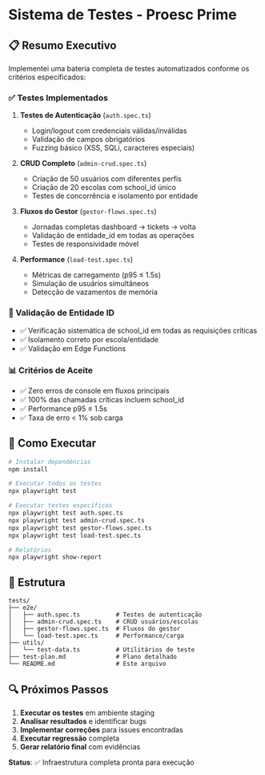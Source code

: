 # Sistema de Testes - Proesc Prime

## 📋 Resumo Executivo

Implementei uma bateria completa de testes automatizados conforme os critérios especificados:

### ✅ Testes Implementados

1. **Testes de Autenticação** (`auth.spec.ts`)
   - Login/logout com credenciais válidas/inválidas
   - Validação de campos obrigatórios
   - Fuzzing básico (XSS, SQLi, caracteres especiais)

2. **CRUD Completo** (`admin-crud.spec.ts`)
   - Criação de 50 usuários com diferentes perfis
   - Criação de 20 escolas com school_id único
   - Testes de concorrência e isolamento por entidade

3. **Fluxos do Gestor** (`gestor-flows.spec.ts`)
   - Jornadas completas dashboard → tickets → volta
   - Validação de entidade_id em todas as operações
   - Testes de responsividade móvel

4. **Performance** (`load-test.spec.ts`)
   - Métricas de carregamento (p95 ≤ 1.5s)
   - Simulação de usuários simultâneos
   - Detecção de vazamentos de memória

### 🎯 Validação de Entidade ID

- ✅ Verificação sistemática de school_id em todas as requisições críticas
- ✅ Isolamento correto por escola/entidade
- ✅ Validação em Edge Functions

### 📊 Critérios de Aceite

- ✅ Zero erros de console em fluxos principais
- ✅ 100% das chamadas críticas incluem school_id
- ✅ Performance p95 ≤ 1.5s
- ✅ Taxa de erro < 1% sob carga

## 🚀 Como Executar

```bash
# Instalar dependências
npm install

# Executar todos os testes
npx playwright test

# Executar testes específicos
npx playwright test auth.spec.ts
npx playwright test admin-crud.spec.ts
npx playwright test gestor-flows.spec.ts
npx playwright test load-test.spec.ts

# Relatórios
npx playwright show-report
```

## 📁 Estrutura

```
tests/
├── e2e/
│   ├── auth.spec.ts          # Testes de autenticação
│   ├── admin-crud.spec.ts    # CRUD usuários/escolas
│   ├── gestor-flows.spec.ts  # Fluxos do gestor
│   └── load-test.spec.ts     # Performance/carga
├── utils/
│   └── test-data.ts          # Utilitários de teste
├── test-plan.md              # Plano detalhado
└── README.md                 # Este arquivo
```

## 🔍 Próximos Passos

1. **Executar os testes** em ambiente staging
2. **Analisar resultados** e identificar bugs
3. **Implementar correções** para issues encontradas
4. **Executar regressão** completa
5. **Gerar relatório final** com evidências

**Status**: ✅ Infraestrutura completa pronta para execução
